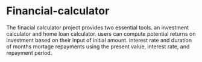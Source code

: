 # Financial-calculator
The finacial calculator project provides two essential tools. an investment calculator and home loan calculator. users can compute potential returns on investment based on their input of initial amount.
interest rate and duration of months mortage repayments using the present value, interest rate, and repayment period.

